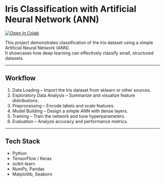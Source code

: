 # Iris Classification with Artificial Neural Network (ANN)

[![Open In Colab](https://colab.research.google.com/assets/colab-badge.svg)](https://colab.research.google.com/drive/1mA0iXBcwg5uXkUn6ZXHweehQQKjdE0V_?usp=sharing)

This project demonstrates classification of the Iris dataset using a simple Artificial Neural Network (ANN).  
It showcases how deep learning can effectively classify small, structured datasets.

---

## Workflow
1. Data Loading – Import the Iris dataset from sklearn or other sources.  
2. Exploratory Data Analysis – Summarize and visualize feature distributions.  
3. Preprocessing – Encode labels and scale features.  
4. Model Building – Design a simple ANN with dense layers.  
5. Training – Train the network and tune hyperparameters.  
6. Evaluation – Analyze accuracy and performance metrics.

---

## Tech Stack
- Python  
- TensorFlow / Keras  
- scikit-learn  
- NumPy, Pandas  
- Matplotlib, Seaborn  

